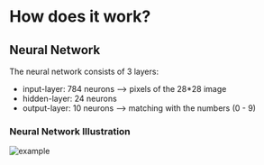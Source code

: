 # How does it work?
## Neural Network
The neural network consists of 3 layers:
+ input-layer: 784 neurons  --> pixels of the 28\*28 image
+ hidden-layer: 24 neurons  
+ output-layer: 10 neurons  --> matching with the numbers (0 - 9)

### Neural Network Illustration
![example](https://3b1b-posts.us-east-1.linodeobjects.com//images/topics/neural-networks.jpg)
